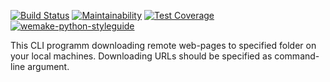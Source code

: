 [![Build Status](https://travis-ci.org/StepanenkoArtem/python-project-lvl3.svg?branch=master)](https://travis-ci.org/StepanenkoArtem/python-project-lvl3)
[![Maintainability](https://api.codeclimate.com/v1/badges/0c5f98e70a04ca23c02c/maintainability)](https://codeclimate.com/github/StepanenkoArtem/python-project-lvl3/maintainability)
[![Test Coverage](https://api.codeclimate.com/v1/badges/0c5f98e70a04ca23c02c/test_coverage)](https://codeclimate.com/github/StepanenkoArtem/python-project-lvl3/test_coverage)
[![wemake-python-styleguide](https://img.shields.io/badge/style-wemake-000000.svg)](https://github.com/wemake-services/wemake-python-styleguide)


This CLI programm downloading remote web-pages to specified folder on your local machines.
Downloading URLs should be specified as command-line argument.